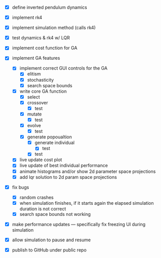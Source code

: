 - [x] define inverted pendulum dynamics
- [x] implement rk4
- [x] implement simulation method (calls rk4)
- [x] test dynamics & rk4 w/ LQR
- [x] implement cost function for GA
- [x] implement GA features
    - [x] implement correct GUI controls for the GA
        - [x] elitism
        - [x] stochasticity
        - [x] search space bounds
    - [x] write core GA function
        - [x] select
        - [x] crossover
            - [x] test
        - [x] mutate
            - [x] test
        - [x] evolve
            - [x] test
        - [x] generate popoualtion
            - [x] generate individual
                - [x] test
            - [x] test
    - [x] live update cost plot
    - [x] live update of best individual performance
    - [x] animate histograms and/or show 2d parameter space projections
    - [x] add lqr solution to 2d param space projections
- [x] fix bugs
    - [x] random crashes
    - [x] when simulation finishes, if it starts again the elapsed simulation duration is not correct
    - [x] search space bounds not working
- [x] make performance updates — specifically fix freezing UI during simulation
- [x] allow simulation to pause and resume
- [x] publish to GitHub under public repo

